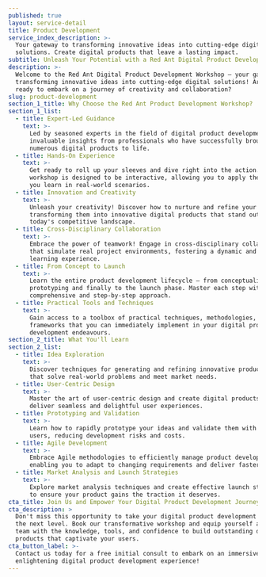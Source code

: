 ```yaml
---
published: true
layout: service-detail
title: Product Development
service_index_description: >-
  Your gateway to transforming innovative ideas into cutting-edge digital
  solutions. Create digital products that leave a lasting impact.
subtitle: Unleash Your Potential with a Red Ant Digital Product Development Workshop!
description: >-
  Welcome to the Red Ant Digital Product Development Workshop – your gateway to
  transforming innovative ideas into cutting-edge digital solutions! Are you
  ready to embark on a journey of creativity and collaboration?
slug: product-development
section_1_title: Why Choose the Red Ant Product Development Workshop?
section_1_list:
  - title: Expert-Led Guidance
    text: >-
      Led by seasoned experts in the field of digital product development. Gain
      invaluable insights from professionals who have successfully brought
      numerous digital products to life.
  - title: Hands-On Experience
    text: >-
      Get ready to roll up your sleeves and dive right into the action. Our
      workshop is designed to be interactive, allowing you to apply the concepts
      you learn in real-world scenarios.
  - title: Innovation and Creativity
    text: >-
      Unleash your creativity! Discover how to nurture and refine your ideas,
      transforming them into innovative digital products that stand out in
      today's competitive landscape.
  - title: Cross-Disciplinary Collaboration
    text: >-
      Embrace the power of teamwork! Engage in cross-disciplinary collaborations
      that simulate real project environments, fostering a dynamic and enriching
      learning experience.
  - title: From Concept to Launch
    text: >-
      Learn the entire product development lifecycle – from conceptualisation to
      prototyping and finally to the launch phase. Master each step with our
      comprehensive and step-by-step approach.
  - title: Practical Tools and Techniques
    text: >-
      Gain access to a toolbox of practical techniques, methodologies, and
      frameworks that you can immediately implement in your digital product
      development endeavours.
section_2_title: What You'll Learn
section_2_list:
  - title: Idea Exploration
    text: >-
      Discover techniques for generating and refining innovative product ideas
      that solve real-world problems and meet market needs.
  - title: User-Centric Design
    text: >-
      Master the art of user-centric design and create digital products that
      deliver seamless and delightful user experiences.
  - title: Prototyping and Validation
    text: >-
      Learn how to rapidly prototype your ideas and validate them with target
      users, reducing development risks and costs.
  - title: Agile Development
    text: >-
      Embrace Agile methodologies to efficiently manage product development,
      enabling you to adapt to changing requirements and deliver faster.
  - title: Market Analysis and Launch Strategies
    text: >-
      Explore market analysis techniques and create effective launch strategies
      to ensure your product gains the traction it deserves.
cta_title: Join Us and Empower Your Digital Product Development Journey!
cta_description: >
  Don't miss this opportunity to take your digital product development skills to
  the next level. Book our transformative workshop and equip yourself and your
  team with the knowledge, tools, and confidence to build outstanding digital
  products that captivate your users.
cta_button_label: >-
  Contact us today for a free initial consult to embark on an immersive and
  enlightening digital product development experience!
---
```


